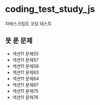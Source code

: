 # coding_test_study_js

자바스크립트 코딩 테스트

## 못 푼 문제

- 섹션11 문제55
- 섹션11 문제57
- 섹션11 문제58
- 섹션11 문제63
- 섹션11 문제64
- 섹션11 문제67
- 섹션11 문제75
- 섹션11 문제76

